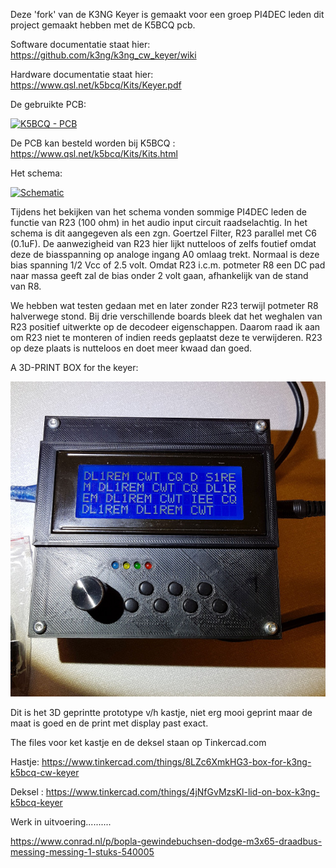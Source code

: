 
Deze 'fork' van de K3NG Keyer is gemaakt voor een groep PI4DEC leden dit project gemaakt hebben met de K5BCQ pcb.

Software documentatie staat hier:  https://github.com/k3ng/k3ng_cw_keyer/wiki

Hardware documentatie staat hier: https://www.qsl.net/k5bcq/Kits/Keyer.pdf

De gebruikte PCB:
<p><a target="_blank" rel="noopener noreferrer" href="https://tweakers.net/ext/f/6bzPBrxRlagxyuC68xlKo4fC/full.jpg"><img src="https://tweakers.net/ext/f/6bzPBrxRlagxyuC68xlKo4fC/medium.jpg" alt="K5BCQ - PCB" style="max-width:100%;"></a></p>   
<p></p> 


De PCB kan besteld worden bij K5BCQ :  https://www.qsl.net/k5bcq/Kits/Kits.html
<p></p> <p></p> 
Het schema:
<p><a target="_blank" rel="noopener noreferrer" href="https://tweakers.net/ext/f/elTAO6eseECHqjtvumKuSjQS/full.jpg"><img src="https://tweakers.net/ext/f/elTAO6eseECHqjtvumKuSjQS/medium.jpg" alt="Schematic" style="max-width:100%;"></a></p>   

Tijdens het bekijken van het schema vonden sommige PI4DEC leden de functie van R23 (100 ohm) in het audio input circuit raadselachtig. In het schema is dit aangegeven als een zgn. Goertzel Filter, R23 parallel met C6 (0.1uF). De aanwezigheid van R23 hier lijkt nutteloos of zelfs foutief omdat deze de biasspanning op analoge ingang A0 omlaag trekt. Normaal is deze bias spanning 1/2 Vcc of 2.5 volt. Omdat R23 i.c.m. potmeter R8 een DC pad naar massa geeft zal de bias onder 2 volt gaan, afhankelijk van de stand van R8.
<p></p>

We hebben wat testen gedaan met en later zonder R23 terwijl potmeter R8 halverwege stond. Bij drie verschillende boards bleek dat het weghalen van R23 positief uitwerkte op de decodeer eigenschappen. Daarom raad ik aan om R23 niet te monteren of indien reeds geplaatst deze te verwijderen. R23 op deze plaats is nutteloos en doet meer kwaad dan goed.



A 3D-PRINT BOX for the keyer:

<p><img src="https://github.com/costonisp/CW-keyer-K3NG-K5BCQ/blob/master/images/prototype.jpg" alt="3D prototype box" style="max-width:100%;"></a></p> 

Dit is het 3D geprintte prototype v/h kastje, niet erg mooi geprint maar de maat is goed en de print met display past exact.


The files voor ket kastje en de deksel staan op Tinkercad.com

Hastje: https://www.tinkercad.com/things/8LZc6XmkHG3-box-for-k3ng-k5bcq-cw-keyer

Deksel : https://www.tinkercad.com/things/4jNfGvMzsKl-lid-on-box-k3ng-k5bcq-keyer


Werk in uitvoering..........

https://www.conrad.nl/p/bopla-gewindebuchsen-dodge-m3x65-draadbus-messing-messing-1-stuks-540005
